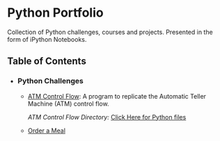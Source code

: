 # Python Portfolio
Collection of Python challenges, courses and projects. 
Presented in the form of iPython Notebooks.

## Table of Contents

- ### Python Challenges

	- [ATM Control Flow](https://github.com/mch-fauzy/Python/blob/main/Challenges/ATM/ATM.ipynb): A program to replicate the Automatic Teller Machine (ATM) control flow.
	 
	    _ATM Control Flow Directory:_ [Click Here for Python files](https://github.com/mch-fauzy/Python/tree/main/Challenges/ATM)

	- [Order a Meal](https://github.com/mch-fauzy/Python/blob/main/Challenges/ATM/ATM.ipynb)


	
